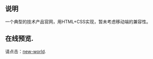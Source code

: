 ## 说明
一个典型的技术产品官网，用HTML+CSS实现，暂未考虑移动端的兼容性。


## 在线预览.

请点击：[new-world](https://ljy1017010.github.io/new-world/).
